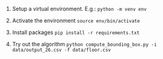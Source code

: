 1. Setup a virtual environment. 
E.g.: `python -m venv env`

2. Activate the environment
`source env/bin/activate`

3. Install packages
`pip install -r requirements.txt`

4. Try out the algorithm 
`python compute_bounding_box.py -i data/output_26.csv -f data/floor.csv`